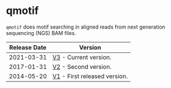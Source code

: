# qmotif

`qmotif` does motif searching in 
aligned reads from next generation sequencing (NGS) BAM files.

Release Date | Version
------------ | --------
2021-03-31   | [V3](qmotif) - Current version.
2017-01-31   | [V2](qmotif_1_2) - Second version.
2014-05-20   | [V1](qmotif_1_0) - First released version.
